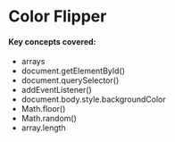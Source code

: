 # Color Flipper

#### Key concepts covered:

* arrays
* document.getElementById()
* document.querySelector()
* addEventListener()
* document.body.style.backgroundColor
* Math.floor()
* Math.random()
* array.length